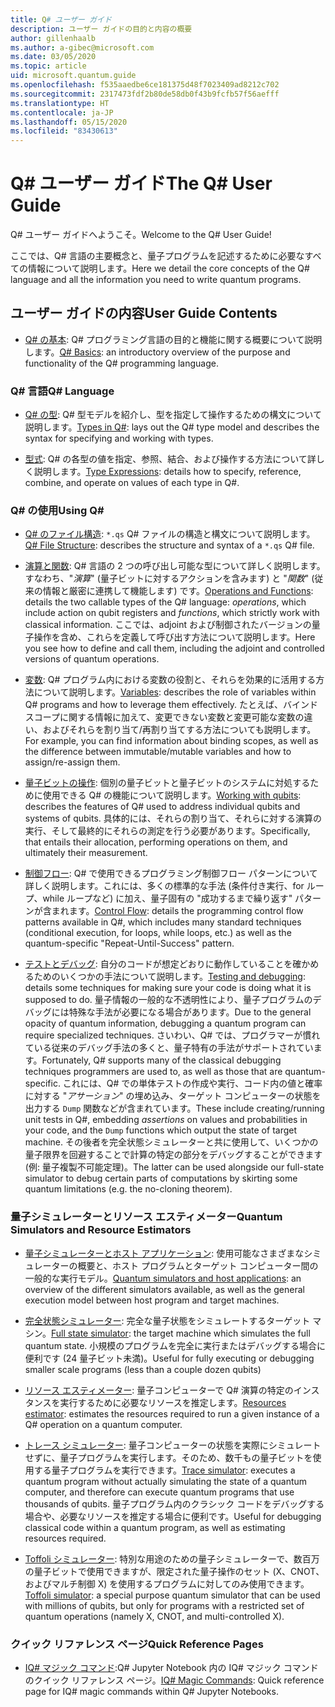 ```yaml
---
title: Q# ユーザー ガイド
description: ユーザー ガイドの目的と内容の概要
author: gillenhaalb
ms.author: a-gibec@microsoft.com
ms.date: 03/05/2020
ms.topic: article
uid: microsoft.quantum.guide
ms.openlocfilehash: f535aaedbe6ce181375d48f7023409ad8212c702
ms.sourcegitcommit: 2317473fdf2b80de58db0f43b9fcfb57f56aefff
ms.translationtype: HT
ms.contentlocale: ja-JP
ms.lasthandoff: 05/15/2020
ms.locfileid: "83430613"
---
```

# <a name="the-q-user-guide"></a><span data-ttu-id="ca528-103">Q# ユーザー ガイド</span><span class="sxs-lookup"><span data-stu-id="ca528-103">The Q# User Guide</span></span>

<span data-ttu-id="ca528-104">Q# ユーザー ガイドへようこそ。</span><span class="sxs-lookup"><span data-stu-id="ca528-104">Welcome to the Q# User Guide!</span></span> 

<span data-ttu-id="ca528-105">ここでは、Q# 言語の主要概念と、量子プログラムを記述するために必要なすべての情報について説明します。</span><span class="sxs-lookup"><span data-stu-id="ca528-105">Here we detail the core concepts of the Q# language and all the information you need to write quantum programs.</span></span>

## <a name="user-guide-contents"></a><span data-ttu-id="ca528-106">ユーザー ガイドの内容</span><span class="sxs-lookup"><span data-stu-id="ca528-106">User Guide Contents</span></span>

- <span data-ttu-id="ca528-107">[Q# の基本](xref:microsoft.quantum.guide.basics): Q# プログラミング言語の目的と機能に関する概要について説明します。</span><span class="sxs-lookup"><span data-stu-id="ca528-107">[Q# Basics](xref:microsoft.quantum.guide.basics): an introductory overview of the purpose and functionality of the Q# programming language.</span></span> 

### <a name="q-language"></a><span data-ttu-id="ca528-108">Q# 言語</span><span class="sxs-lookup"><span data-stu-id="ca528-108">Q# Language</span></span>

- <span data-ttu-id="ca528-109">[Q# の型](xref:microsoft.quantum.guide.types): Q# 型モデルを紹介し、型を指定して操作するための構文について説明します。</span><span class="sxs-lookup"><span data-stu-id="ca528-109">[Types in Q#](xref:microsoft.quantum.guide.types): lays out the Q# type model and describes the syntax for specifying and working with types.</span></span>

- <span data-ttu-id="ca528-110">[型式](xref:microsoft.quantum.guide.expressions): Q# の各型の値を指定、参照、結合、および操作する方法について詳しく説明します。</span><span class="sxs-lookup"><span data-stu-id="ca528-110">[Type Expressions](xref:microsoft.quantum.guide.expressions): details how to specify, reference, combine, and operate on values of each type in Q#.</span></span> 

### <a name="using-q"></a><span data-ttu-id="ca528-111">Q# の使用</span><span class="sxs-lookup"><span data-stu-id="ca528-111">Using Q#</span></span>

- <span data-ttu-id="ca528-112">[Q# のファイル構造](xref:microsoft.quantum.guide.filestructure): `*.qs` Q# ファイルの構造と構文について説明します。</span><span class="sxs-lookup"><span data-stu-id="ca528-112">[Q# File Structure](xref:microsoft.quantum.guide.filestructure): describes the structure and syntax of a `*.qs` Q# file.</span></span>

- <span data-ttu-id="ca528-113">[演算と関数](xref:microsoft.quantum.guide.operationsfunctions): Q# 言語の 2 つの呼び出し可能な型について詳しく説明します。すなわち、"*演算*" (量子ビットに対するアクションを含みます) と "*関数*" (従来の情報と厳密に連携して機能します) です。</span><span class="sxs-lookup"><span data-stu-id="ca528-113">[Operations and Functions](xref:microsoft.quantum.guide.operationsfunctions): details the two callable types of the Q# language: *operations*, which include action on qubit registers and *functions*, which strictly work with classical information.</span></span> 
    <span data-ttu-id="ca528-114">ここでは、adjoint および制御されたバージョンの量子操作を含め、これらを定義して呼び出す方法について説明します。</span><span class="sxs-lookup"><span data-stu-id="ca528-114">Here you see how to define and call them, including the adjoint and controlled versions of quantum operations.</span></span>

- <span data-ttu-id="ca528-115">[変数](xref:microsoft.quantum.guide.variables): Q# プログラム内における変数の役割と、それらを効果的に活用する方法について説明します。</span><span class="sxs-lookup"><span data-stu-id="ca528-115">[Variables](xref:microsoft.quantum.guide.variables): describes the role of variables within Q# programs and how to leverage them effectively.</span></span> 
    <span data-ttu-id="ca528-116">たとえば、バインド スコープに関する情報に加えて、変更できない変数と変更可能な変数の違い、およびそれらを割り当て/再割り当てする方法についても説明します。</span><span class="sxs-lookup"><span data-stu-id="ca528-116">For example, you can find information about binding scopes, as well as the difference between immutable/mutable variables and how to assign/re-assign them.</span></span>

- <span data-ttu-id="ca528-117">[量子ビットの操作](xref:microsoft.quantum.guide.qubits): 個別の量子ビットと量子ビットのシステムに対処するために使用できる Q# の機能について説明します。</span><span class="sxs-lookup"><span data-stu-id="ca528-117">[Working with qubits](xref:microsoft.quantum.guide.qubits): describes the features of Q# used to address individual qubits and systems of qubits.</span></span> 
    <span data-ttu-id="ca528-118">具体的には、それらの割り当て、それらに対する演算の実行、そして最終的にそれらの測定を行う必要があります。</span><span class="sxs-lookup"><span data-stu-id="ca528-118">Specifically, that entails their allocation, performing operations on them, and ultimately their measurement.</span></span> 

- <span data-ttu-id="ca528-119">[制御フロー](xref:microsoft.quantum.guide.controlflow): Q# で使用できるプログラミング制御フロー パターンについて詳しく説明します。これには、多くの標準的な手法 (条件付き実行、for ループ、while ループなど) に加え、量子固有の "成功するまで繰り返す" パターンが含まれます。</span><span class="sxs-lookup"><span data-stu-id="ca528-119">[Control Flow](xref:microsoft.quantum.guide.controlflow): details the programming control flow patterns available in Q#, which includes many standard techniques (conditional execution, for loops, while loops, etc.) as well as the quantum-specific "Repeat-Until-Success" pattern.</span></span>

- <span data-ttu-id="ca528-120">[テストとデバッグ](xref:microsoft.quantum.guide.testingdebugging): 自分のコードが想定どおりに動作していることを確かめるためのいくつかの手法について説明します。</span><span class="sxs-lookup"><span data-stu-id="ca528-120">[Testing and debugging](xref:microsoft.quantum.guide.testingdebugging): details some techniques for making sure your code is doing what it is supposed to do.</span></span> 
    <span data-ttu-id="ca528-121">量子情報の一般的な不透明性により、量子プログラムのデバッグには特殊な手法が必要になる場合があります。</span><span class="sxs-lookup"><span data-stu-id="ca528-121">Due to the general opacity of quantum information, debugging a quantum program can require specialized techniques.</span></span> 
    <span data-ttu-id="ca528-122">さいわい、Q# では、プログラマーが慣れている従来のデバッグ手法の多くと、量子特有の手法がサポートされています。</span><span class="sxs-lookup"><span data-stu-id="ca528-122">Fortunately, Q# supports many of the classical debugging techniques programmers are used to, as well as those that are quantum-specific.</span></span> <span data-ttu-id="ca528-123">これには、Q# での単体テストの作成や実行、コード内の値と確率に対する "*アサーション*" の埋め込み、ターゲット コンピューターの状態を出力する `Dump` 関数などが含まれています。</span><span class="sxs-lookup"><span data-stu-id="ca528-123">These include creating/running unit tests in Q#, embedding *assertions* on values and probabilities in your code, and the `Dump` functions which output the state of target machine.</span></span> 
    <span data-ttu-id="ca528-124">その後者を完全状態シミュレーターと共に使用して、いくつかの量子限界を回避することで計算の特定の部分をデバッグすることができます (例: 量子複製不可能定理)。</span><span class="sxs-lookup"><span data-stu-id="ca528-124">The latter can be used alongside our full-state simulator to debug certain parts of computations by skirting some quantum limitations (e.g. the no-cloning theorem).</span></span>

### <a name="quantum-simulators-and-resource-estimators"></a><span data-ttu-id="ca528-125">量子シミュレーターとリソース エスティメーター</span><span class="sxs-lookup"><span data-stu-id="ca528-125">Quantum Simulators and Resource Estimators</span></span>

- <span data-ttu-id="ca528-126">[量子シミュレーターとホスト アプリケーション](xref:microsoft.quantum.machines): 使用可能なさまざまなシミュレーターの概要と、ホスト プログラムとターゲット コンピューター間の一般的な実行モデル。</span><span class="sxs-lookup"><span data-stu-id="ca528-126">[Quantum simulators and host applications](xref:microsoft.quantum.machines): an overview of the different simulators available, as well as the general execution model between host program and target machines.</span></span>

- <span data-ttu-id="ca528-127">[完全状態シミュレーター](xref:microsoft.quantum.machines.full-state-simulator): 完全な量子状態をシミュレートするターゲット マシン。</span><span class="sxs-lookup"><span data-stu-id="ca528-127">[Full state simulator](xref:microsoft.quantum.machines.full-state-simulator): the target machine which simulates the full quantum state.</span></span> <span data-ttu-id="ca528-128">小規模のプログラムを完全に実行またはデバッグする場合に便利です (24 量子ビット未満)。</span><span class="sxs-lookup"><span data-stu-id="ca528-128">Useful for fully executing or debugging smaller scale programs (less than a couple dozen qubits)</span></span>

- <span data-ttu-id="ca528-129">[リソース エスティメーター](xref:microsoft.quantum.machines.resources-estimator): 量子コンピューターで Q# 演算の特定のインスタンスを実行するために必要なリソースを推定します。</span><span class="sxs-lookup"><span data-stu-id="ca528-129">[Resources estimator](xref:microsoft.quantum.machines.resources-estimator): estimates the resources required to run a given instance of a Q# operation on a quantum computer.</span></span>

- <span data-ttu-id="ca528-130">[トレース シミュレーター](xref:microsoft.quantum.machines.qc-trace-simulator.intro): 量子コンピューターの状態を実際にシミュレートせずに、量子プログラムを実行します。そのため、数千もの量子ビットを使用する量子プログラムを実行できます。</span><span class="sxs-lookup"><span data-stu-id="ca528-130">[Trace simulator](xref:microsoft.quantum.machines.qc-trace-simulator.intro): executes a quantum program without actually simulating the state of a quantum computer, and therefore can execute quantum programs that use thousands of qubits.</span></span> <span data-ttu-id="ca528-131">量子プログラム内のクラシック コードをデバッグする場合や、必要なリソースを推定する場合に便利です。</span><span class="sxs-lookup"><span data-stu-id="ca528-131">Useful for debugging classical code within a quantum program, as well as estimating resources required.</span></span>

- <span data-ttu-id="ca528-132">[Toffoli シミュレーター](xref:microsoft.quantum.machines.toffoli-simulator): 特別な用途のための量子シミュレーターで、数百万の量子ビットで使用できますが、限定された量子操作のセット (X、CNOT、およびマルチ制御 X) を使用するプログラムに対してのみ使用できます。</span><span class="sxs-lookup"><span data-stu-id="ca528-132">[Toffoli simulator](xref:microsoft.quantum.machines.toffoli-simulator): a special purpose quantum simulator that can be used with millions of qubits, but only for programs with a restricted set of quantum operations (namely X, CNOT, and multi-controlled X).</span></span>

### <a name="quick-reference-pages"></a><span data-ttu-id="ca528-133">クイック リファレンス ページ</span><span class="sxs-lookup"><span data-stu-id="ca528-133">Quick Reference Pages</span></span>

- <span data-ttu-id="ca528-134">[IQ# マジック コマンド](xref:microsoft.quantum.guide.quickref.iqsharp):Q# Jupyter Notebook 内の IQ# マジック コマンドのクイック リファレンス ページ。</span><span class="sxs-lookup"><span data-stu-id="ca528-134">[IQ# Magic Commands](xref:microsoft.quantum.guide.quickref.iqsharp): Quick reference page for IQ# magic commands within Q# Jupyter Notebooks.</span></span>
